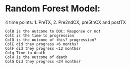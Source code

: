 # Random Forest Model:
4 time points: 1. PreTX, 2. Pre2ndCX, pre5thCX and postTX
```
ColB is the outcome to DOC: Response or not
ColC is the time to progression
ColD is the outcome of this? progression?
ColE did they progress <6 months?
ColF did they progress <12 months?
Colg Time to death
ColH is the outcome of death
ColG Did they progress <24 months?
```
